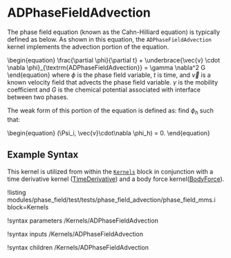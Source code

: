 # ADPhaseFieldAdvection

The phase field equation (known as the Cahn-Hilliard equation) is typically defined as below. As shown in this equation, the
`ADPhaseFieldAdvection` kernel implements the advection portion of the equation.

\begin{equation}
    \frac{\partial \phi}{\partial t} + \underbrace{\vec{v} \cdot \nabla \phi}_{\textrm{ADPhaseFieldAdvection}} = \gamma \nabla^2 G
\end{equation}
where $\phi$ is the phase field variable, $t$ is time, and $\vec{v}$ is a known velocity field that
advects the phase field variable. $\gamma$ is the mobility coefficient and $G$ is the chemical potential associated with interface between two phases.

The weak form of this portion of the equation is defined as: find $\phi_h$ such that:

\begin{equation}
(\Psi_i, \vec{v}\cdot\nabla \phi_h) = 0.
\end{equation}

## Example Syntax

This kernel is utilized from within the [`Kernels`](syntax/Kernels/index.md) block in conjunction
with a time derivative kernel ([TimeDerivative](/TimeDerivative.md)) and a body force kernel([BodyForce](/BodyForce.md)).

!listing modules/phase_field/test/tests/phase_field_advection/phase_field_mms.i block=Kernels

!syntax parameters /Kernels/ADPhaseFieldAdvection

!syntax inputs /Kernels/ADPhaseFieldAdvection

!syntax children /Kernels/ADPhaseFieldAdvection


